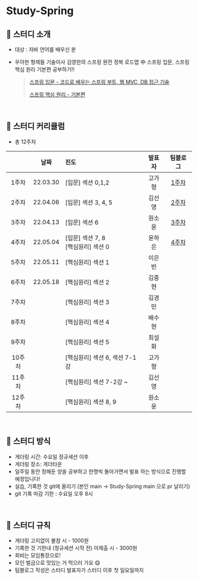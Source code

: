 # Study-Spring
## 🌱 스터디 소개

- 대상 : 자바 언어를 배우신 분
- 우아한 형제들 기술이사 김영한의 스프링 완전 정복 로드맵 中 스프링 입문, 스프링 핵심 원리 기본편 공부하기!!

  > [스프링 입문 - 코드로 배우는 스프링 부트, 웹 MVC, DB 접근 기술](https://www.inflearn.com/course/%EC%8A%A4%ED%94%84%EB%A7%81-%EC%9E%85%EB%AC%B8-%EC%8A%A4%ED%94%84%EB%A7%81%EB%B6%80%ED%8A%B8) 
  > 
  > [스프링 핵심 원리 - 기본편](https://www.inflearn.com/course/%EC%8A%A4%ED%94%84%EB%A7%81-%ED%95%B5%EC%8B%AC-%EC%9B%90%EB%A6%AC-%EA%B8%B0%EB%B3%B8%ED%8E%B8) 

<br>

## 🌱 스터디 커리큘럼

- 총 12주차

|  | 날짜 | 진도 | 발표자 |팀블로그|
| :---: | :---: | :--- | :---: | :---: |
| 1주차 | 22.03.30 | [입문] 섹션 0,1,2 | 고가형 |[1주차](https://gdscewha.tistory.com/entry/1%EC%A3%BC%EC%B0%A8-%ED%94%84%EB%A1%9C%EC%A0%9D%ED%8A%B8-%ED%99%98%EA%B2%BD-%EC%84%A4%EC%A0%95-%EC%8A%A4%ED%94%84%EB%A7%81-%EC%9B%B9-%EA%B0%9C%EB%B0%9C-%EA%B8%B0%EC%B4%88?category=1006796)
| 2주차 | 22.04.06 | [입문] 섹션 3, 4, 5 | 김선영 |[2주차](https://gdscewha.tistory.com/entry/2%EC%A3%BC%EC%B0%A8-%ED%9A%8C%EC%9B%90-%EA%B4%80%EB%A6%AC-%EC%98%88%EC%A0%9C-%EC%8A%A4%ED%94%84%EB%A7%81-%EB%B9%88%EA%B3%BC-%EC%9D%98%EC%A1%B4%EA%B4%80%EA%B3%84?category=1006796)
| 3주차 | 22.04.13  | [입문] 섹션 6 | 원소윤 |[3주차](https://gdscewha.tistory.com/entry/3%EC%A3%BC%EC%B0%A8-%EC%8A%A4%ED%94%84%EB%A7%81-DB-%EC%A0%91%EA%B7%BC-%EA%B8%B0%EC%88%A0?category=1006796)
| 4주차 | 22.05.04 | [입문] 섹션 7, 8 <br>[핵심원리] 섹션 0 | 윤하은 |[4주차](https://gdscewha.tistory.com/entry/4%EC%A3%BC%EC%B0%A8-AOP?category=1006796)
| 5주차 | 22.05.11 | [핵심원리] 섹션 1 | 이은빈 |
| 6주차 | 22.05.18 | [핵심원리] 섹션 2 | 김중현 |
| 7주차 |  | [핵심원리] 섹션 3 | 김경민 |
| 8주차 |  | [핵심원리] 섹션 4 | 배수현 |
| 9주차 |  | [핵심원리] 섹션 5 | 최설화 |
| 10주차 |  | [핵심원리] 섹션 6, 섹션 7-1강 | 고가형 |
| 11주차 |  | [핵심원리] 섹션 7-2강 ~  | 김선영 |
| 12주차 |  | [핵심원리] 섹션 8, 9 | 원소윤 |

<br>

## 🌱 스터디 방식

- 게더링 시간:  수요일 정규세션 이후
- 게더링 장소: 게더타운
- 일주일 동안 정해둔 양을 공부하고 한명씩 돌아가면서 발표 하는 방식으로 진행할 예정입니다!
- 실습, 기록한 것 git에 올리기 (본인 main -> Study-Spring main 으로 pr 날리기)
- git 기록 마감 기한 : 수요일 오후 8시

<br>

## 🌱 스터디 규칙

- 게더링 고지없이 불참 시 - 1000원
- 기록한 것 기한내 (정규세션 시작 전) 미제출 시 - 3000원
- 회비는 모임통장으로!
- 모인 벌금으로 맛있는 거 먹으러 가요 😋
- 팀블로그 작성은 스터디 발표자가 스터디 이후 첫 일요일까지
